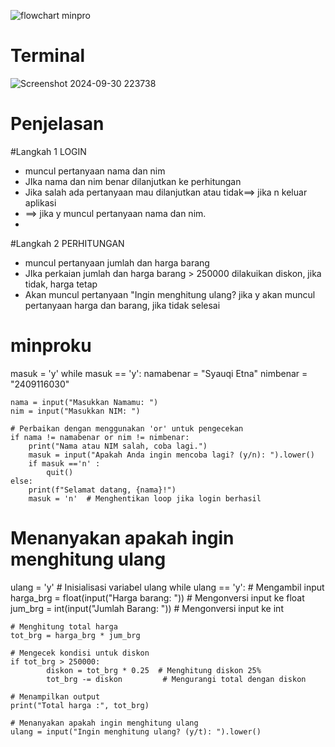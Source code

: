 ![flowchart minpro](https://github.com/user-attachments/assets/91018ebe-204a-437e-998f-7f80a856b0cf)
# Terminal
![Screenshot 2024-09-30 223738](https://github.com/user-attachments/assets/ce2af43d-dc52-4b43-bc8c-f954c86f8a91)
# Penjelasan
#Langkah 1 LOGIN
- muncul pertanyaan nama dan nim
- JIka nama dan nim benar dilanjutkan ke perhitungan
- Jika salah ada pertanyaan mau dilanjutkan atau tidak==> jika n keluar aplikasi
- ==> jika y muncul pertanyaan nama dan nim.
- 
#Langkah 2 PERHITUNGAN
- muncul pertanyaan jumlah dan harga barang
- JIka perkaian jumlah dan harga barang > 250000 dilakuikan diskon, jika tidak, harga tetap
- Akan muncul pertanyaan "Ingin menghitung ulang? jika y akan muncul pertanyaan harga dan barang, jika tidak selesai

# minproku
masuk = 'y'
while masuk == 'y':
    namabenar = "Syauqi Etna"
    nimbenar = "2409116030"
    
    nama = input("Masukkan Namamu: ")
    nim = input("Masukkan NIM: ")
    
    # Perbaikan dengan menggunakan 'or' untuk pengecekan
    if nama != namabenar or nim != nimbenar:
        print("Nama atau NIM salah, coba lagi.")
        masuk = input("Apakah Anda ingin mencoba lagi? (y/n): ").lower()
        if masuk =='n' :
            quit()
    else:
        print(f"Selamat datang, {nama}!")
        masuk = 'n'  # Menghentikan loop jika login berhasil

# Menanyakan apakah ingin menghitung ulang
ulang = 'y'  # Inisialisasi variabel ulang
while ulang == 'y':
    # Mengambil input
    harga_brg = float(input("Harga barang: "))  # Mengonversi input ke float
    jum_brg = int(input("Jumlah Barang: "))      # Mengonversi input ke int

    # Menghitung total harga
    tot_brg = harga_brg * jum_brg

    # Mengecek kondisi untuk diskon
    if tot_brg > 250000:
            diskon = tot_brg * 0.25  # Menghitung diskon 25%
            tot_brg -= diskon         # Mengurangi total dengan diskon

    # Menampilkan output
    print("Total harga :", tot_brg)

    # Menanyakan apakah ingin menghitung ulang
    ulang = input("Ingin menghitung ulang? (y/t): ").lower()


